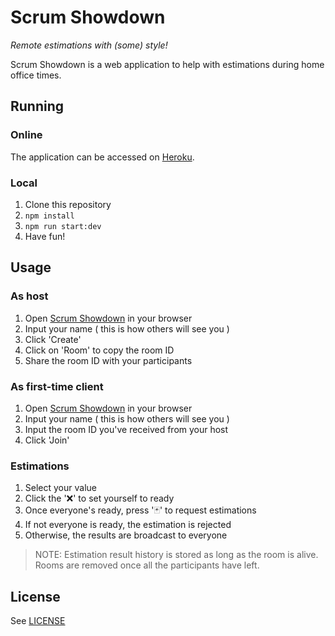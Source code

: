 # Scrum Showdown

_Remote estimations with (some) style!_

Scrum Showdown is a web application to help with estimations during home office times.

## Running

### Online 

The application can be accessed on [Heroku](https://scrumshowdown.herokuapp.com/).

### Local

1. Clone this repository
1. `npm install`
1. `npm run start:dev`
1. Have fun!

## Usage

### As host

1. Open [Scrum Showdown](https://scrumshowdown.herokuapp.com/) in your browser
1. Input your name ( this is how others will see you )
1. Click 'Create'
1. Click on 'Room' to copy the room ID
1. Share the room ID with your participants

### As first-time client

1. Open [Scrum Showdown](https://scrumshowdown.herokuapp.com/) in your browser
1. Input your name ( this is how others will see you )
1. Input the room ID you've received from your host
1. Click 'Join'

### Estimations

1. Select your value
1. Click the '❌' to set yourself to ready
1. Once everyone's ready, press '🃏' to request estimations
1. If not everyone is ready, the estimation is rejected
1. Otherwise, the results are broadcast to everyone

> NOTE: Estimation result history is stored as long as the room is alive. Rooms are removed once all the participants have left.

## License

See [LICENSE](LICENSE)